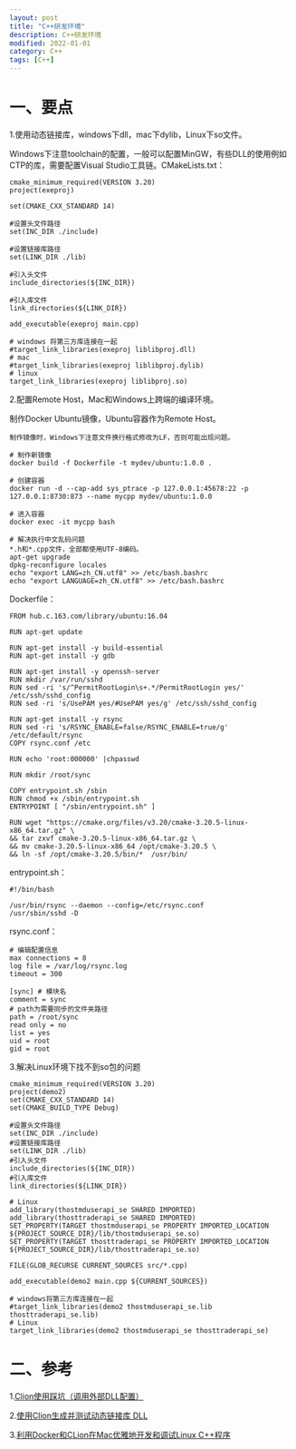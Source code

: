 ```yaml
---
layout: post
title: "C++研发环境"
description: C++研发环境
modified: 2022-01-01
category: C++
tags: [C++]
---
```


# 一、要点

1.使用动态链接库，windows下dll，mac下dylib，Linux下so文件。 

Windows下注意toolchain的配置，一般可以配置MinGW，有些DLL的使用例如CTP的库，需要配置Visual Studio工具链。CMakeLists.txt：

    cmake_minimum_required(VERSION 3.20)
    project(exeproj)
    
    set(CMAKE_CXX_STANDARD 14)
    
    #设置头文件路径
    set(INC_DIR ./include)
    
    #设置链接库路径
    set(LINK_DIR ./lib)
    
    #引入头文件
    include_directories(${INC_DIR})
    
    #引入库文件
    link_directories(${LINK_DIR})
    
    add_executable(exeproj main.cpp)
    
    # windows 将第三方库连接在一起
    #target_link_libraries(exeproj liblibproj.dll)
    # mac
    #target_link_libraries(exeproj liblibproj.dylib)
    # linux
    target_link_libraries(exeproj liblibproj.so)

2.配置Remote Host，Mac和Windows上跨端的编译环境。

制作Docker Ubuntu镜像，Ubuntu容器作为Remote Host。

    制作镜像时，Windows下注意文件换行格式修改为LF，否则可能出现问题。
    
    # 制作新镜像
    docker build -f Dockerfile -t mydev/ubuntu:1.0.0 .
    
    # 创建容器
    docker run -d --cap-add sys_ptrace -p 127.0.0.1:45678:22 -p 127.0.0.1:8730:873 --name mycpp mydev/ubuntu:1.0.0
    
    # 进入容器
    docker exec -it mycpp bash
    
    # 解决执行中文乱码问题
    *.h和*.cpp文件，全部都使用UTF-8编码。
    apt-get upgrade
    dpkg-reconfigure locales
    echo "export LANG=zh_CN.utf8" >> /etc/bash.bashrc
    echo "export LANGUAGE=zh_CN.utf8" >> /etc/bash.bashrc

Dockerfile：

    FROM hub.c.163.com/library/ubuntu:16.04
    
    RUN apt-get update
    
    RUN apt-get install -y build-essential
    RUN apt-get install -y gdb
    
    RUN apt-get install -y openssh-server
    RUN mkdir /var/run/sshd
    RUN sed -ri 's/^PermitRootLogin\s+.*/PermitRootLogin yes/' /etc/ssh/sshd_config
    RUN sed -ri 's/UsePAM yes/#UsePAM yes/g' /etc/ssh/sshd_config
    
    RUN apt-get install -y rsync
    RUN sed -ri 's/RSYNC_ENABLE=false/RSYNC_ENABLE=true/g' /etc/default/rsync
    COPY rsync.conf /etc
    
    RUN echo 'root:000000' |chpasswd
    
    RUN mkdir /root/sync
    
    COPY entrypoint.sh /sbin
    RUN chmod +x /sbin/entrypoint.sh
    ENTRYPOINT [ "/sbin/entrypoint.sh" ]
    
    RUN wget "https://cmake.org/files/v3.20/cmake-3.20.5-linux-x86_64.tar.gz" \
    && tar zxvf cmake-3.20.5-linux-x86_64.tar.gz \
    && mv cmake-3.20.5-linux-x86_64 /opt/cmake-3.20.5 \
    && ln -sf /opt/cmake-3.20.5/bin/*  /usr/bin/

entrypoint.sh：

    #!/bin/bash
    
    /usr/bin/rsync --daemon --config=/etc/rsync.conf
    /usr/sbin/sshd -D

rsync.conf：

    # 编辑配置信息
    max connections = 8
    log file = /var/log/rsync.log
    timeout = 300
    
    [sync] # 模块名
    comment = sync
    # path为需要同步的文件夹路径
    path = /root/sync
    read only = no
    list = yes
    uid = root
    gid = root

3.解决Linux环境下找不到so包的问题

    cmake_minimum_required(VERSION 3.20)
    project(demo2)
    set(CMAKE_CXX_STANDARD 14)
    set(CMAKE_BUILD_TYPE Debug)
    
    #设置头文件路径
    set(INC_DIR ./include)
    #设置链接库路径
    set(LINK_DIR ./lib)
    #引入头文件
    include_directories(${INC_DIR})
    #引入库文件
    link_directories(${LINK_DIR})
    
    # Linux
    add_library(thostmduserapi_se SHARED IMPORTED)
    add_library(thosttraderapi_se SHARED IMPORTED)
    SET_PROPERTY(TARGET thostmduserapi_se PROPERTY IMPORTED_LOCATION ${PROJECT_SOURCE_DIR}/lib/thostmduserapi_se.so)
    SET_PROPERTY(TARGET thosttraderapi_se PROPERTY IMPORTED_LOCATION ${PROJECT_SOURCE_DIR}/lib/thosttraderapi_se.so)
    
    FILE(GLOB_RECURSE CURRENT_SOURCES src/*.cpp)
    
    add_executable(demo2 main.cpp ${CURRENT_SOURCES})
    
    # windows将第三方库连接在一起
    #target_link_libraries(demo2 thostmduserapi_se.lib thosttraderapi_se.lib)
    # Linux
    target_link_libraries(demo2 thostmduserapi_se thosttraderapi_se)

# 二、参考

1.[Clion使用踩坑（调用外部DLL配置）](https://blog.csdn.net/qq_18453581/article/details/120005712)

2.[使用Clion生成并测试动态链接库 DLL](https://blog.csdn.net/hezhongla0811/article/details/109769789)

3.[利用Docker和CLion在Mac优雅地开发和调试Linux C++程序](https://www.jianshu.com/p/8648475b26b3)
